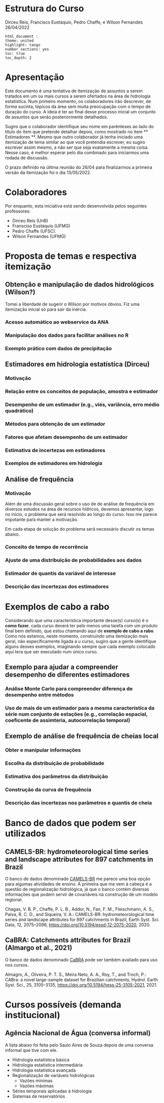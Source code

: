 Estrutura do Curso
================
Dirceu Reis, Francisco Eustáquio, Pedro Chaffe, e Wilson Fernandes
26/04/2022

    html_document :
    theme: united
    highlight: tango
    number_sections: yes
    toc: true
    toc_depth: 2

# Apresentação

Este documento é uma tentativa de itemização de assuntos a serem
tratados em um ou mais cursos a serem ofertados na área de hidrologia
estatística. Num primeiro momento, os colaboradores irão descrever, de
forma sucinta, tópicos da área sem muita preocupação com o tempo de
duração do curso. A ideia é ter ao final desse processo inicial um
conjunto de assuntos que serão posteriormente detalhados.

Sugiro que o colaborador identifique seu nome em parênteses ao lado do
título do item que pretende detalhar depois, como mostrado no item \*\*
Estimadores \*\*. Mesmo que outro colaborador já tenha iniciado uma
itemização de tema similar ao que você pretendia escrever, eu sugiro
escrever assim mesmo, a não ser que seja exatamente a mesma coisa. Nesse
caso, é melhor esperar pelo dia combinado para iniciarmos uma rodada de
discussão.

O prazo definido na úlitma reunião do 26/04 para finalizarmos a primeira
versão da itemização foi o dia 13/05/2022.

# Colaboradores

Por enquanto, esta iniciativa está sendo desenvolvida pelos seguintes
professores:

-   Dirceu Reis (UnB)
-   Fransciso Eustáquio (UFMG)
-   Pedro Chaffe (UFSC).
-   Wilson Fernandes (UFMG)

# Proposta de temas e respectiva itemização

## Obtenção e manipulação de dados hidrológicos (Wilson?)

Tomei a liberdade de sugerir o Wilson por motivos óbvios. Fiz uma
itemização inicial só para sair da inércia.

### Acesso automático ao webservice da ANA

### Manipulação dos dados para facilitar análises no R

### Exemplo prático com dados de precipitação

## Estimadores em hidrologia estatística (Dirceu)

### Motivação

### Relação entre os conceitos de população, amostra e estimador

### Desempenho de um estimador (e.g., viés, variância, erro médio quadrático)

### Métodos para obtenção de um estimador

### Fatores que afetam desempenho de um estimador

### Estimativa de incertezas em estimadores

### Exemplos de estimadores em hidrologia

## Análise de frequência

### Motivação

Além de uma discussão geral sobre o uso de de análise de frequência em
diversos estudos na área de recursos hídricos, devemos apresentar, logo
no início, o problema que será resolvido ao longo do curso. Isso me
parece impotante para manter a motivação.

Em cada etapa de solução do problema será necessário discutir os temas
abaixo.

### Conceito de tempo de recorrência

### Ajuste de uma distribuição de probabilidades aos dados

### Estimador de quantis da variável de interesse

### Descrição das incertezas dos estimadores

# Exemplos de cabo a rabo

Considerando que uma característica importante desse(s) curso(s) é o
**como fazer**, cada curso deverá ter pelo menos uma tarefa com um
produto final bem definido, que estou chamando aqui de **exemplo de cabo
a rabo**. Como nós estamos, neste momento, construindo uma itemização
mais geral, não especificamente ligada a u curso, sugiro que a gente
identifique alguns desses exemplos, imaginando sempre que cada exemplo
colocado aqui tera que ser executado num único curso.

## Exemplo para ajudar a compreender desempenho de diferentes estimadores

### Análise Monte Carlo para compreender diferença de desempenho entre métodos

### Uso de mais de um estimador para a mesma característica da série num conjunto de estações (e.g., correlação espacial, coeficente de assimteria, autocorrelação temporal)

## Exemplo de análise de frequência de cheias local

### Obter e manipular informações

### Escolha da distribuição de probabilidade

### Estimativa dos parâmetros da distribuição

### Construção da curva de frequência

### Descrição das incertezas nos parâmetros e quantis de cheia

# Banco de dados que podem ser utilizados

## CAMELS-BR: hydrometeorological time series and landscape attributes for 897 catchments in Brazil

O banco de dados denominado
[CAMELS-BR](https://essd.copernicus.org/articles/12/2075/2020/) me
parece uma boa opção para algumas atividades de ensino. A primeira que
me vem à cabeça é a questão de regionalização hidrológica, já que o
banco contém diversas informações que podem servir de covariáveis na
construção de um modelo regional.

Chagas, V. B. P., Chaffe, P. L. B., Addor, N., Fan, F. M., Fleischmann,
A. S., Paiva, R. C. D., and Siqueira, V. A.: CAMELS-BR:
hydrometeorological time series and landscape attributes for 897
catchments in Brazil, Earth Syst. Sci. Data, 12, 2075–2096,
<https://doi.org/10.5194/essd-12-2075-2020>, 2020.

## CaBRA: Catchments attributes for Brazil (Almargo et al., 2021)

O banco de dados denominado
[CaBRA](https://hess.copernicus.org/articles/25/3105/2021/) pode ser
também avaliado para uso nos cursos.

Almagro, A., Oliveira, P. T. S., Meira Neto, A. A., Roy, T., and Troch,
P.: CABra: a novel large-sample dataset for Brazilian catchments,
Hydrol. Earth Syst. Sci., 25, 3105–3135,
<https://doi.org/10.5194/hess-25-3105-2021>, 2021.

# Cursos possíveis (demanda institucional)

## Agência Nacional de Água (conversa informal)

A lista abaixo foi feita pelo Saulo Aires de Souza depois de uma
conversa informal que tive com ele.

-   Hidrologia estatística básica
-   Hidrologia estatística intermediária
-   Hidrologia estatística avançada
-   Regionalização de variáveis hidrológicas
    -   Vazões mínimas
    -   Vazões máximas
-   Séries temporais aplicadas à hidrologia
-   Sistemas de reservatórios
